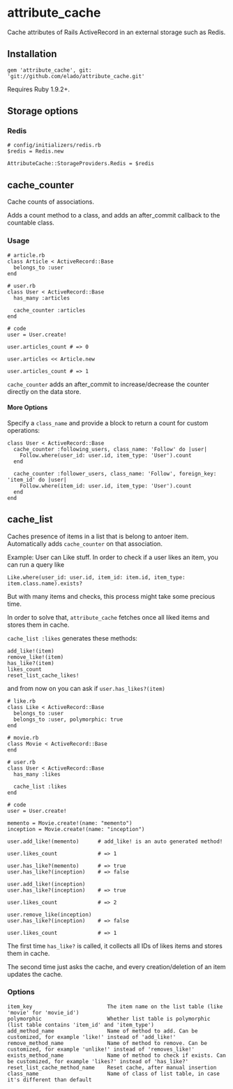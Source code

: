 # attribute_cache

Cache attributes of Rails ActiveRecord in an external storage such as Redis.

## Installation

	gem 'attribute_cache', git: 'git://github.com/elado/attribute_cache.git'

Requires Ruby 1.9.2+.

## Storage options

### Redis

	# config/initializers/redis.rb
	$redis = Redis.new

	AttributeCache::StorageProviders.Redis = $redis

## cache_counter

Cache counts of associations.

Adds a count method to a class, and adds an after_commit callback to the countable class.

### Usage

	# article.rb
	class Article < ActiveRecord::Base
	  belongs_to :user
	end

	# user.rb
	class User < ActiveRecord::Base
	  has_many :articles

	  cache_counter :articles
	end
	
	# code
	user = User.create!
	
	user.articles_count # => 0

	user.articles << Article.new

	user.articles_count # => 1
	

`cache_counter` adds an after_commit to increase/decrease the counter directly on the data store.


#### More Options

Specify a `class_name` and provide a block to return a count for custom operations:

	class User < ActiveRecord::Base
	  cache_counter :following_users, class_name: 'Follow' do |user|
	    Follow.where(user_id: user.id, item_type: 'User').count
	  end

	  cache_counter :follower_users, class_name: 'Follow', foreign_key: 'item_id' do |user|
	    Follow.where(item_id: user.id, item_type: 'User').count
	  end
	end


## cache_list

Caches presence of items in a list that is belong to antoer item. Automatically adds `cache_counter` on that association.

Example: User can Like stuff. In order to check if a user likes an item, you can run a query like

	Like.where(user_id: user.id, item_id: item.id, item_type: item.class.name).exists?
	
But with many items and checks, this process might take some precious time.

In order to solve that, `attribute_cache` fetches once all liked items and stores them in cache.

`cache_list :likes` generates these methods:

	add_like!(item)
	remove_like!(item)
	has_like?(item)              
	likes_count              
	reset_list_cache_likes!

 and from now on you can ask if `user.has_likes?(item)`

	# like.rb
	class Like < ActiveRecord::Base
	  belongs_to :user
	  belongs_to :user, polymorphic: true
	end

	# movie.rb
	class Movie < ActiveRecord::Base
	end

	# user.rb
	class User < ActiveRecord::Base
	  has_many :likes

	  cache_list :likes
	end

	# code
	user = User.create!
	
	memento = Movie.create!(name: "memento")
	inception = Movie.create!(name: "inception")
	
	user.add_like!(memento)      # add_like! is an auto generated method!
	
	user.likes_count             # => 1
	
	user.has_like?(memento)      # => true
	user.has_like?(inception)    # => false
	
	user.add_like!(inception)
	user.has_like?(inception)    # => true
	
	user.likes_count             # => 2
	
	user.remove_like(inception)
	user.has_like?(inception)    # => false
	
	user.likes_count             # => 1
	
The first time `has_like?` is called, it collects all IDs of likes items and stores them in cache.

The second time just asks the cache, and every creation/deletion of an item updates the cache.


### Options


	item_key						The item name on the list table (like 'movie' for 'movie_id')
	polymorphic						Whether list table is polymorphic (list table contains 'item_id' and 'item_type')
	add_method_name					Name of method to add. Can be customized, for example 'like!' instead of 'add_like!'
	remove_method_name				Name of method to remove. Can be customized, for example 'unlike!' instead of 'removes_like!'
	exists_method_name				Name of method to check if exists. Can be customized, for example 'likes?' instead of 'has_like?'
	reset_list_cache_method_name	Reset cache, after manual insertion
	class_name						Name of class of list table, in case it's different than default
